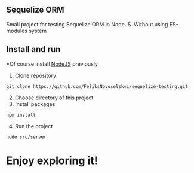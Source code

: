 Sequelize ORM
---
Small project for testing Sequelize ORM in NodeJS. Without using ES-modules system

## Install and run
*Of course install [NodeJS](https://nodejs.org/en) previously

1. Clone repository
```
git clone https://github.com/FeliksNovoselskyi/sequelize-testing.git
```

2. Choose directory of this project
3. Install packages
```
npm install
```

4. Run the project
```
node src/server
```

# Enjoy exploring it!